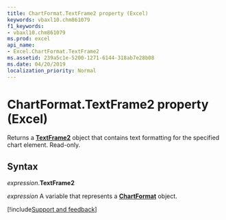 ```yaml
---
title: ChartFormat.TextFrame2 property (Excel)
keywords: vbaxl10.chm861079
f1_keywords:
- vbaxl10.chm861079
ms.prod: excel
api_name:
- Excel.ChartFormat.TextFrame2
ms.assetid: 239a5c1e-5200-1271-6144-318ab7e28b08
ms.date: 04/20/2019
localization_priority: Normal
---
```



# ChartFormat.TextFrame2 property (Excel)

Returns a **[TextFrame2](Excel.TextFrame2.md)** object that contains text formatting for the specified chart element. Read-only.


## Syntax

_expression_.**TextFrame2**

_expression_ A variable that represents a **[ChartFormat](Excel.ChartFormat.md)** object.




[!include[Support and feedback](~/includes/feedback-boilerplate.md)]